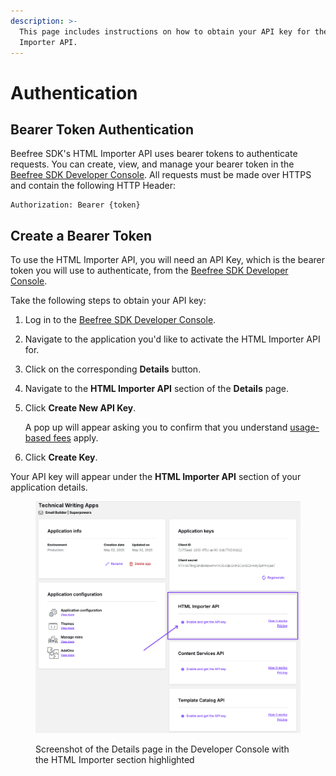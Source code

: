 ```yaml
---
description: >-
  This page includes instructions on how to obtain your API key for the HTML
  Importer API.
---
```


# Authentication

## Bearer Token Authentication

Beefree SDK's HTML Importer API uses bearer tokens to authenticate requests. You can create, view, and manage your bearer token in the [Beefree SDK Developer Console](https://developers.beefree.io). All requests must be made over HTTPS and contain the following HTTP Header:

```http
Authorization: Bearer {token}
```

## Create a Bearer Token

To use the HTML Importer API, you will need an API Key, which is the bearer token you will use to authenticate, from the [Beefree SDK Developer Console](https://developers.beefree.io/accounts/login/?from=website_menu).&#x20;

Take the following steps to obtain your API key:

1. Log in to the [Beefree SDK Developer Console](https://dam.beefree.io/devmain).
2. Navigate to the application you'd like to activate the HTML Importer API for.
3. Click on the corresponding **Details** button.
4. Navigate to the **HTML Importer API** section of the **Details** page.
5.  Click **Create New API Key**.

    A pop up will appear asking you to confirm that you understand [usage-based fees](https://devportal.beefree.io/hc/en-us/articles/4403095825042-Usage-based-fees) apply.
6. Click **Create Key**.

Your API key will appear under the **HTML Importer API** section of your application details.

<figure><img src="../../.gitbook/assets/CleanShot 2025-05-01 at 18.49.35.png" alt=""><figcaption><p>Screenshot of the Details page in the Developer Console with the HTML Importer section highlighted</p></figcaption></figure>
